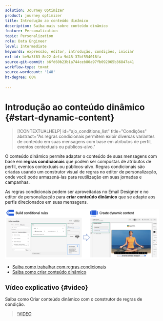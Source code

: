```yaml
---
solution: Journey Optimizer
product: journey optimizer
title: Introdução ao conteúdo dinâmico
description: Saiba mais sobre conteúdo dinâmico
feature: Personalization
topic: Personalization
role: Data Engineer
level: Intermediate
keywords: expressão, editor, introdução, condições, iniciar
exl-id: be9a3f83-8e22-4efa-9d48-37bf554018fa
source-git-commit: b6fd60b23b1a744ceb80a97fb092065b36847a41
workflow-type: tm+mt
source-wordcount: '148'
ht-degree: 60%

---
```


# Introdução ao conteúdo dinâmico {#start-dynamic-content}

>[!CONTEXTUALHELP]
>id="ajo_conditions_list"
>title="Condições"
>abstract="As regras condicionais permitem exibir diversas variantes de conteúdo em suas mensagens com base em atributos de perfil, eventos contextuais ou públicos-alvo."

O conteúdo dinâmico permite adaptar o conteúdo de suas mensagens com base em **regras condicionais** que podem ser compostas de atributos de perfil, eventos contextuais ou públicos-alvo. Regras condicionais são criadas usando um construtor visual de regras no editor de personalização, onde você pode armazená-las para reutilização em suas jornadas e campanhas.

As regras condicionais podem ser aproveitadas no Email Designer e no editor de personalização para **criar conteúdo dinâmico** que se adapte aos perfis direcionados em suas mensagens.

![](assets/conditions-overview.png)

* [Saiba como trabalhar com regras condicionais](create-conditions.md)
* [Saiba como criar conteúdo dinâmico](dynamic-content.md)

## Vídeo explicativo {#video}

Saiba como Criar conteúdo dinâmico com o construtor de regras de condição.

>[!VIDEO](https://video.tv.adobe.com/v/3417876?quality=12&captions=por_br)
